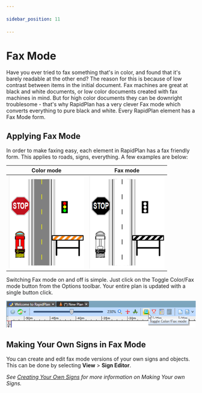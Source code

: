 ```yaml
---

sidebar_position: 11

---
```

# Fax Mode

Have you ever tried to fax something that's in color, and found that it's barely readable at the other end? The reason for this is because of low contrast between items in the initial document. Fax machines are great at black and white documents, or low color documents created with fax machines in mind. But for high color documents they can be downright troublesome - that's why RapidPlan has a very clever Fax mode which converts everything to pure black and white. Every RapidPlan element has a Fax Mode form.

## Applying Fax Mode

In order to make faxing easy, each element in RapidPlan has a fax friendly form. This applies to roads, signs, everything. A few examples are below:

|Color mode                         |Fax mode                               |
|:---------------------------------:|:-------------------------------------:|
|![Images_in_Color](./assets/Images_in_Color.png) | ![Images_in_Fax_Mode](./assets/Images_in_Fax_Mode.png) |


Switching Fax mode on and off is simple. Just click on the Toggle Color/Fax mode button from the Options toolbar. Your entire plan is updated with a single button click.

![Toggle_Color-Fax_mode](./assets/Toggle_Color-Fax_mode.png)

## Making Your Own Signs in Fax Mode

You can create and edit fax mode versions of your own signs and objects. This can be done by selecting **View** > **Sign Editor**.

*See [Creating Your Own Signs](/docs/rapid-plan/Creating%20Your%20Own%20Signs/Creating%20Your%20Own%20Signs.md) for more information on Making Your own Signs.*